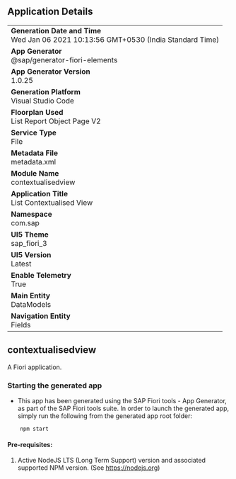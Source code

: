 ## Application Details
|               |
| ------------- |
|**Generation Date and Time**<br>Wed Jan 06 2021 10:13:56 GMT+0530 (India Standard Time)|
|**App Generator**<br>@sap/generator-fiori-elements|
|**App Generator Version**<br>1.0.25|
|**Generation Platform**<br>Visual Studio Code|
|**Floorplan Used**<br>List Report Object Page V2|
|**Service Type**<br>File|
|**Metadata File**<br>metadata.xml
|**Module Name**<br>contextualisedview|
|**Application Title**<br>List Contextualised View|
|**Namespace**<br>com.sap|
|**UI5 Theme**<br>sap_fiori_3|
|**UI5 Version**<br>Latest|
|**Enable Telemetry**<br>True|
|**Main Entity**<br>DataModels|
|**Navigation Entity**<br>Fields|

## contextualisedview

A Fiori application.

### Starting the generated app

-   This app has been generated using the SAP Fiori tools - App Generator, as part of the SAP Fiori tools suite.  In order to launch the generated app, simply run the following from the generated app root folder:

```
    npm start
```


#### Pre-requisites:

1. Active NodeJS LTS (Long Term Support) version and associated supported NPM version.  (See https://nodejs.org)


